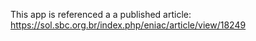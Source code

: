 This app is referenced a a published article: https://sol.sbc.org.br/index.php/eniac/article/view/18249
